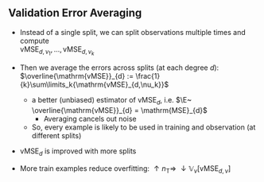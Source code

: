 ## Validation Error Averaging

* Instead of a single split, we can split observations multiple times and compute
<br> $\mathrm{vMSE}_{d,\nu_1}, ..., \mathrm{vMSE}_{d,\nu_k}$
* Then we average the errors across splits (at each degree $d$):
<br> $\overline{\mathrm{vMSE}}_{d} := \frac{1}{k}\sum\limits_k{\mathrm{vMSE}_{d,\nu_k}}$

  * a better (unbiased) estimator of $\mathrm{vMSE}_{d}$, i.e. $\E~ \overline{\mathrm{vMSE}}_{d} = \mathrm{MSE}_{d}$
    * Averaging cancels out noise
  * So, every example is likely to be used in training and observation (at different splits)
* $\mathrm{vMSE}_{d}$ is improved with more splits
* More train examples reduce overfitting: $\uparrow n_\mathrm{T} \Rightarrow~ \downarrow \mathbb{V}_\nu[\mathrm{vMSE}_{d,\nu}]$